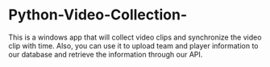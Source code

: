 # Python-Video-Collection-
This is a windows app that will collect video clips and synchronize the video clip with time. Also, you can use it to upload team and player information to our database and retrieve the information through our API.
